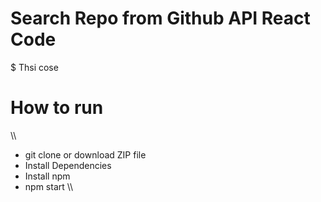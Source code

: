 # Search Repo from Github API React Code
$ Thsi cose

# How to run
\\\
- git clone or download ZIP file
- Install Dependencies
- Install npm
- npm start
\\\
